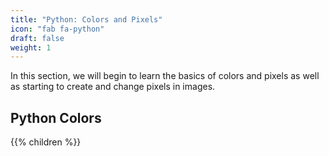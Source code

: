 ```yaml
---
title: "Python: Colors and Pixels"
icon: "fab fa-python"
draft: false
weight: 1
---
```

In this section, we will begin to learn the basics of colors and pixels as well as starting to create and change pixels in images.

## Python Colors
{{% children %}}
